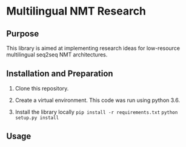 # Multilingual NMT Research

## Purpose

This library is aimed at implementing research ideas for low-resource multilingual seq2seq NMT architectures.

## Installation and Preparation

1. Clone this repository.

2. Create a virtual environment. This code was run using python 3.6.

3. Install the library locally
   `pip install -r requirements.txt`
   `python setup.py install`

## Usage
